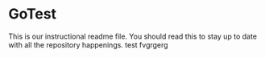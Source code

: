 # GoTest
This is our instructional readme file.
You should read this to stay up to date with all the repository happenings.
test
fvgrgerg
